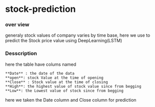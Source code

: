 # stock-prediction

### over view
generaly stock values of company varies by time base, here we use to predict the Stock price value using DeepLearning(LSTM)
### Desscription
here the table have colums named
```
**Date** : the date of the data
**open**: stock Value at the time of opening
**Close** : Stock value at the time of closing
**High**: the highest value of stock value since from begging
**Low**: the Lowest value of stock since from begging
```
here we taken the Date column and Close column for prediction
